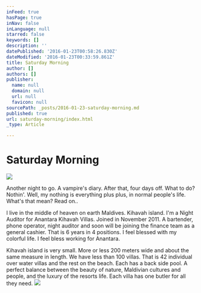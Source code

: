 ```yaml
---
inFeed: true
hasPage: true
inNav: false
inLanguage: null
starred: false
keywords: []
description: ''
datePublished: '2016-01-23T00:58:26.830Z'
dateModified: '2016-01-23T00:33:59.861Z'
title: Saturday Morning
author: []
authors: []
publisher:
  name: null
  domain: null
  url: null
  favicon: null
sourcePath: _posts/2016-01-23-saturday-morning.md
published: true
url: saturday-morning/index.html
_type: Article

---
```

# Saturday Morning
![](https://the-grid-user-content.s3-us-west-2.amazonaws.com/a00ad8d6-faa8-41f6-8c94-6c33f5fe139b.jpg)

Another night to go. A vampire's diary. After that, four days off. What to do? Nothin'. Well, my nothing is everything plus plus, in normal people's life. What's that mean? Read on..

I live in the middle of heaven on earth Maldives. Kihavah island. I'm a Night Auditor for Anantara Kihavah Villas. Joined in November 2011\. A bartender, phone operator, night auditor and soon will be joining the finance team as a general cashier. That is 6 years in 4 positions. I feel blessed with my colorful life. I feel bless working for Anantara. 

Kihavah island is very small. More or less 200 meters wide and about the same measure in length. We have less than 100 villas. That is 42 individual over water villas and the rest on the beach. Each has a back side pool. A perfect balance between the beauty of nature, Maldivian cultures and people, and the luxury of the resorts life. Each villa has one butler for all they need. ![](https://the-grid-user-content.s3-us-west-2.amazonaws.com/f0c5740e-4d66-4859-b85b-33871d9e8153.jpg)